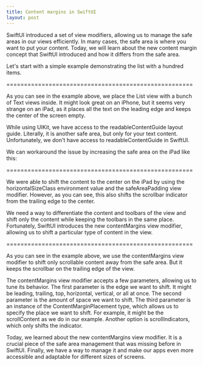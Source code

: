 ```yaml
---
title: Content margins in SwiftUI
layout: post
---
```


SwiftUI introduced a set of view modifiers, allowing us to manage the safe areas in our views efficiently. In many cases, the safe area is where you want to put your content. Today, we will learn about the new content margin concept that SwiftUI introduced and how it differs from the safe area.

Let's start with a simple example demonstrating the list with a hundred items.

=====================================================

As you can see in the example above, we place the List view with a bunch of Text views inside. It might look great on an iPhone, but it seems very strange on an iPad, as it places all the text on the leading edge and keeps the center of the screen empty.

While using UIKit, we have access to the readableContentGuide layout guide. Literally, it is another safe area, but only for your text content. Unfortunately, we don't have access to readableContentGuide in SwiftUI.

We can workaround the issue by increasing the safe area on the iPad like this:

=====================================================

We were able to shift the content to the center on the iPad by using the horizontalSizeClass environment value and the safeAreaPadding view modifier. However, as you can see, this also shifts the scrollbar indicator from the trailing edge to the center.

We need a way to differentiate the content and toolbars of the view and shift only the content while keeping the toolbars in the same place. Fortunately, SwiftUI introduces the new contentMargins view modifier, allowing us to shift a particular type of content in the view.

=====================================================

As you can see in the example above, we use the contentMargins view modifier to shift only scrollable content away from the safe area. But it keeps the scrollbar on the trailing edge of the view.

The contentMargins view modifier accepts a few parameters, allowing us to tune its behavior. The first parameter is the edge we want to shift. It might be leading, trailing, top, horizontal, vertical, or all at once. The second parameter is the amount of space we want to shift. The third parameter is an instance of the ContentMarginPlacement type, which allows us to specify the place we want to shift. For example, it might be the scrollContent as we do in our example. Another option is scrollIndicators, which only shifts the indicator.

Today, we learned about the new contentMargins view modifier. It is a crucial piece of the safe area management that was missing before in SwiftUI. Finally, we have a way to manage it and make our apps even more accessible and adaptable for different sizes of screens.
